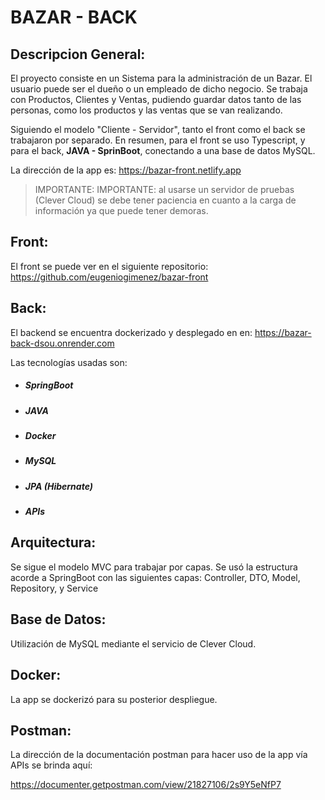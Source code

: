 # BAZAR - BACK  

## Descripcion General:
El proyecto consiste en un Sistema para la administración de un Bazar. El usuario puede ser el dueño o un empleado de dicho negocio. Se trabaja con Productos, Clientes y Ventas, pudiendo guardar datos tanto de las personas, como los productos y las ventas que se van realizando.

 Siguiendo el modelo "Cliente - Servidor", tanto el front como el back se trabajaron por separado. En resumen, para el front se uso Typescript, y para el back, **JAVA - SprinBoot**, conectando a una base de datos MySQL.

 La dirección de la app es: https://bazar-front.netlify.app

> IMPORTANTE: IMPORTANTE: al usarse un servidor de pruebas (Clever Cloud) se debe tener paciencia en cuanto a la carga de información ya que puede tener demoras.

## Front:
El front se puede ver en el siguiente repositorio: https://github.com/eugeniogimenez/bazar-front

## Back:
El backend se encuentra dockerizado y desplegado en en:
https://bazar-back-dsou.onrender.com

Las tecnologías usadas son:

- ##### SpringBoot
- ##### JAVA
- ##### Docker
- ##### MySQL
- ##### JPA (Hibernate)
- ##### APIs

## Arquitectura:
Se sigue el modelo MVC para trabajar por capas. Se usó la estructura acorde a SpringBoot con las siguientes capas: Controller, DTO, Model, Repository, y  Service

## Base de Datos:
Utilización de MySQL mediante el servicio de Clever Cloud. 

## Docker:
La app se dockerizó para su posterior despliegue.

## Postman:
La dirección de la documentación postman para hacer uso de la app vía APIs se brinda aquí:

https://documenter.getpostman.com/view/21827106/2s9Y5eNfP7
